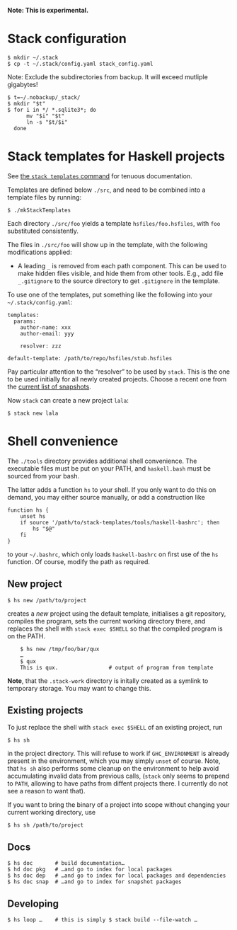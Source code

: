 
**Note: This is experimental.**


Stack configuration
===================

    $ mkdir ~/.stack
    $ cp -t ~/.stack/config.yaml stack_config.yaml

Note: Exclude the subdirectories from backup.  It will exceed mutliple
gigabytes!

    $ t=~/.nobackup/_stack/
    $ mkdir "$t"
    $ for i in */ *.sqlite3*; do
          mv "$i" "$t"
          ln -s "$t/$i"
      done


Stack templates for Haskell projects
====================================

See [the `stack templates` command][1] for tenuous documentation.

Templates are defined below `./src`, and need to be combined into a
template files by running:

    $ ./mkStackTemplates

Each directory `./src/foo` yields a template `hsfiles/foo.hsfiles`,
with `foo` substituted consistently.

The files in `./src/foo` will show up in the template, with the
following modifications applied:

  * A leading `_` is removed from each path component.  This can be
    used to make hidden files visible, and hide them from other tools.
    E.g., add file `_.gitignore` to the source directory to get
    `.gitignore` in the template.

To use one of the templates, put something like the following into
your `~/.stack/config.yaml`:

    templates:
      params:
        author-name: xxx
        author-email: yyy

        resolver: zzz

    default-template: /path/to/repo/hsfiles/stub.hsfiles

Pay particular attention to the “resolver” to be used by `stack`.
This is the one to be used initially for all newly created projects.
Choose a recent one from the [current list of snapshots][2].

Now `stack` can create a new project `lala`:

    $ stack new lala


Shell convenience
=================

The `./tools` directory provides additional shell convenience.  The
executable files must be put on your PATH, and `haskell.bash` must be
sourced from your bash.

The latter adds a function `hs` to your shell.  If you only want to do
this on demand, you may either source manually, or add a construction
like

    function hs {
        unset hs
        if source '/path/to/stack-templates/tools/haskell-bashrc'; then
            hs "$@"
        fi
    }

to your `~/.bashrc`, which only loads `haskell-bashrc` on first use of
the `hs` function.  Of course, modify the path as required.


New project
-----------

    $ hs new /path/to/project

creates a *new* project using the default template, initialises a git
repository, compiles the program, sets the current working directory
there, and replaces the shell with `stack exec $SHELL` so that the
compiled program is on the PATH.

        $ hs new /tmp/foo/bar/qux
        …
        $ qux
        This is qux.                # output of program from template

**Note**, that the `.stack-work` directory is initally created as a
symlink to temporary storage.  You may want to change this.


Existing projects
-----------------

To just replace the shell with `stack exec $SHELL` of an existing
project, run

    $ hs sh

in the project directory.  This will refuse to work if
`GHC_ENVIRONMENT` is already present in the environment, which you may
simply `unset` of course.  Note, that `hs sh` also performs some
cleanup on the environment to help avoid accumulating invalid data
from previous calls, (`stack` only seems to prepend to `PATH`,
allowing to have paths from diffent projects there.  I currently do
not see a reason to want that).

If you want to bring the binary of a project into scope without
changing your current working directory, use

    $ hs sh /path/to/project



Docs
----

    $ hs doc       # build documentation…
    $ hd doc pkg   # …and go to index for local packages
    $ hs doc dep   # …and go to index for local packages and dependencies
    $ hs doc snap  # …and go to index for snapshot packages


Developing
----------

    $ hs loop …    # this is simply $ stack build --file-watch …



[1]: https://docs.haskellstack.org/en/stable/templates_command/
[2]: https://www.stackage.org/snapshots
